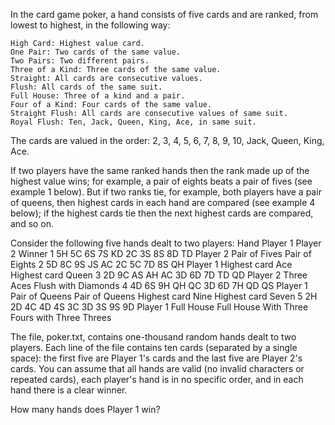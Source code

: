 In the card game poker, a hand consists of five cards and are ranked,
from lowest to highest, in the following way:

    High Card: Highest value card.
    One Pair: Two cards of the same value.
    Two Pairs: Two different pairs.
    Three of a Kind: Three cards of the same value.
    Straight: All cards are consecutive values.
    Flush: All cards of the same suit.
    Full House: Three of a kind and a pair.
    Four of a Kind: Four cards of the same value.
    Straight Flush: All cards are consecutive values of same suit.
    Royal Flush: Ten, Jack, Queen, King, Ace, in same suit.

The cards are valued in the order:
2, 3, 4, 5, 6, 7, 8, 9, 10, Jack, Queen, King, Ace.

If two players have the same ranked hands then the rank made up of the highest
value wins; for example, a pair of eights beats a pair of fives (see example 1 below).
But if two ranks tie, for example, both players have a pair of queens,
then highest cards in each hand are compared (see example 4 below);
if the highest cards tie then the next highest cards are compared, and so on.

Consider the following five hands dealt to two players:
Hand	 	Player 1	 		Player 2	 		Winner
1	 	5H 5C 6S 7S KD		2C 3S 8S 8D TD			Player 2
		Pair of Fives		Pair of Eights
2	 	5D 8C 9S JS AC		2C 5C 7D 8S QH			Player 1
		Highest card Ace	Highest card Queen
3	 	2D 9C AS AH AC		3D 6D 7D TD QD			Player 2
		Three Aces			Flush with Diamonds
4	 	4D 6S 9H QH QC		3D 6D 7H QD QS			Player 1
		Pair of Queens		Pair of Queens
		Highest card Nine	Highest card Seven
5	 	2H 2D 4C 4D 4S		3C 3D 3S 9S 9D			Player 1
		Full House			Full House
		With Three Fours	with Three Threes

The file, poker.txt, contains one-thousand random hands dealt to two players.
Each line of the file contains ten cards (separated by a single space):
the first five are Player 1's cards and the last five are Player 2's cards.
You can assume that all hands are valid (no invalid characters or repeated cards),
each player's hand is in no specific order, and in each hand there is a clear winner.

How many hands does Player 1 win?
